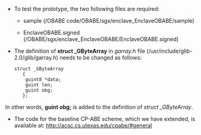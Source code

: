 * To test the prototype, the two following files are required:

  * sample (/OBABE code/OBABE/sgx/enclave_EnclaveOBABE/sample)

  * EnclaveOBABE.signed (/OBABE/sgx/enclave_EnclaveOBABE/EnclaveOBABE.signed)

* The definition of **struct _GByteArray** in *garray.h* file (/usr/include/glib-2.0/glib/garray.h) needs to be changed as follows:
         
      struct _GByteArray
         {
          guint8 *data;
          guint len;
          guint obg;
         };

In other words, **guint obg;** is added to the definition of *struct _GByteArray*. 


* The code for the baseline CP-ABE scheme, which we have extended, is available at:
http://acsc.cs.utexas.edu/cpabe/#general
